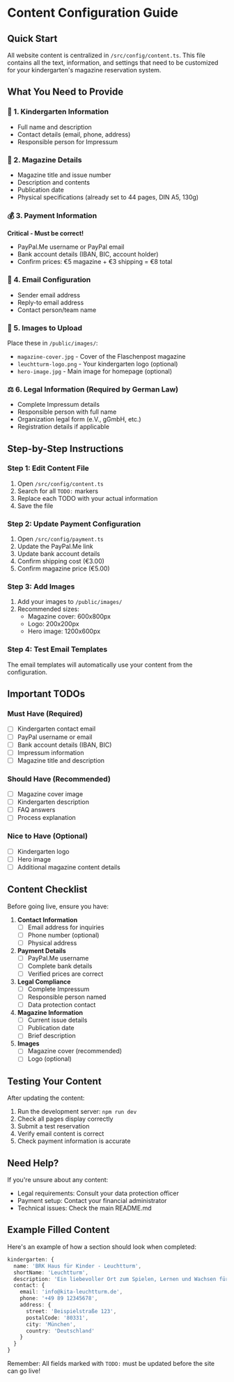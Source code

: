 # Content Configuration Guide

## Quick Start

All website content is centralized in `/src/config/content.ts`. This file contains all the text, information, and settings that need to be customized for your kindergarten's magazine reservation system.

## What You Need to Provide

### 🏫 1. Kindergarten Information
- Full name and description
- Contact details (email, phone, address)
- Responsible person for Impressum

### 📖 2. Magazine Details
- Magazine title and issue number
- Description and contents
- Publication date
- Physical specifications (already set to 44 pages, DIN A5, 130g)

### 💰 3. Payment Information
**Critical - Must be correct!**
- PayPal.Me username or PayPal email
- Bank account details (IBAN, BIC, account holder)
- Confirm prices: €5 magazine + €3 shipping = €8 total

### 📧 4. Email Configuration
- Sender email address
- Reply-to email address
- Contact person/team name

### 📸 5. Images to Upload
Place these in `/public/images/`:
- `magazine-cover.jpg` - Cover of the Flaschenpost magazine
- `leuchtturm-logo.png` - Your kindergarten logo (optional)
- `hero-image.jpg` - Main image for homepage (optional)

### ⚖️ 6. Legal Information (Required by German Law)
- Complete Impressum details
- Responsible person with full name
- Organization legal form (e.V., gGmbH, etc.)
- Registration details if applicable

## Step-by-Step Instructions

### Step 1: Edit Content File
1. Open `/src/config/content.ts`
2. Search for all `TODO:` markers
3. Replace each TODO with your actual information
4. Save the file

### Step 2: Update Payment Configuration
1. Open `/src/config/payment.ts`
2. Update the PayPal.Me link
3. Update bank account details
4. Confirm shipping cost (€3.00)
5. Confirm magazine price (€5.00)

### Step 3: Add Images
1. Add your images to `/public/images/`
2. Recommended sizes:
   - Magazine cover: 600x800px
   - Logo: 200x200px
   - Hero image: 1200x600px

### Step 4: Test Email Templates
The email templates will automatically use your content from the configuration.

## Important TODOs

### Must Have (Required)
- [ ] Kindergarten contact email
- [ ] PayPal username or email
- [ ] Bank account details (IBAN, BIC)
- [ ] Impressum information
- [ ] Magazine title and description

### Should Have (Recommended)
- [ ] Magazine cover image
- [ ] Kindergarten description
- [ ] FAQ answers
- [ ] Process explanation

### Nice to Have (Optional)
- [ ] Kindergarten logo
- [ ] Hero image
- [ ] Additional magazine content details

## Content Checklist

Before going live, ensure you have:

1. **Contact Information**
   - [ ] Email address for inquiries
   - [ ] Phone number (optional)
   - [ ] Physical address

2. **Payment Details**
   - [ ] PayPal.Me username
   - [ ] Complete bank details
   - [ ] Verified prices are correct

3. **Legal Compliance**
   - [ ] Complete Impressum
   - [ ] Responsible person named
   - [ ] Data protection contact

4. **Magazine Information**
   - [ ] Current issue details
   - [ ] Publication date
   - [ ] Brief description

5. **Images**
   - [ ] Magazine cover (recommended)
   - [ ] Logo (optional)

## Testing Your Content

After updating the content:

1. Run the development server: `npm run dev`
2. Check all pages display correctly
3. Submit a test reservation
4. Verify email content is correct
5. Check payment information is accurate

## Need Help?

If you're unsure about any content:
- Legal requirements: Consult your data protection officer
- Payment setup: Contact your financial administrator
- Technical issues: Check the main README.md

## Example Filled Content

Here's an example of how a section should look when completed:

```typescript
kindergarten: {
  name: 'BRK Haus für Kinder - Leuchtturm',
  shortName: 'Leuchtturm',
  description: 'Ein liebevoller Ort zum Spielen, Lernen und Wachsen für Kinder von 3-6 Jahren.',
  contact: {
    email: 'info@kita-leuchtturm.de',
    phone: '+49 89 12345678',
    address: {
      street: 'Beispielstraße 123',
      postalCode: '80331',
      city: 'München',
      country: 'Deutschland'
    }
  }
}
```

Remember: All fields marked with `TODO:` must be updated before the site can go live!
